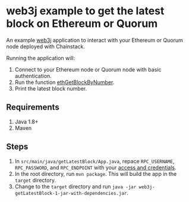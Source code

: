 # web3j example to get the latest block on Ethereum or Quorum

An example [web3j](https://github.com/web3j/web3j) application to interact with your Ethereum or Quorum node deployed with Chainstack.

Running the application will:

1. Connect to your Ethereum node or Quorum node with basic authentication.
1. Run the function [ethGetBlockByNumber](https://javadoc.io/static/org.web3j/core/4.5.8/org/web3j/protocol/core/JsonRpc2_0Web3j.html#ethGetBlockByNumber-org.web3j.protocol.core.DefaultBlockParameter-boolean-).
1. Print the latest block number.

## Requirements

1. Java 1.8+
1. Maven

## Steps

1. In `src/main/java/getLatestBlock/App.java`, repace `RPC_USERNAME`, `RPC_PASSWORD`, and `RPC_ENDPOINT` with your [access and credentials](https://docs.chainstack.com/platform/view-node-access-and-credentials).
1. In the root directory, run `mvn package`. This will build the app in the `target` directory.
1. Change to the `target` directory and run `java -jar web3j-getLatestBlock-1-jar-with-dependencies.jar`.
